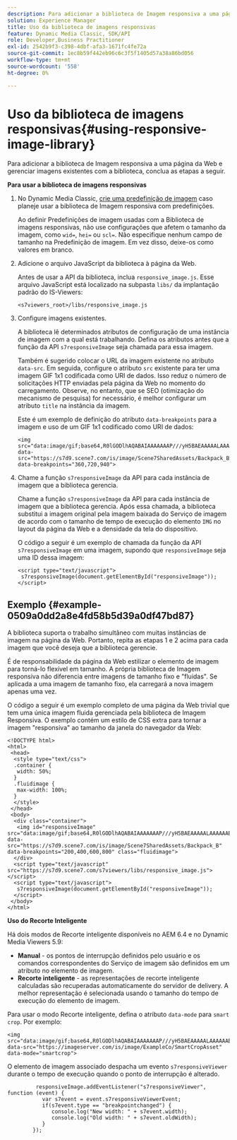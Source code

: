 ```yaml
---
description: Para adicionar a biblioteca de Imagem responsiva a uma página da Web e gerenciar imagens existentes com a biblioteca, conclua as etapas a seguir.
solution: Experience Manager
title: Uso da biblioteca de imagens responsivas
feature: Dynamic Media Classic, SDK/API
role: Developer,Business Practitioner
exl-id: 2542b9f3-c398-4dbf-afa3-1671fc4fe72a
source-git-commit: 1ec8b59f442eb96c6c3f5f1405d57a38a86bd056
workflow-type: tm+mt
source-wordcount: '558'
ht-degree: 0%

---
```


# Uso da biblioteca de imagens responsivas{#using-responsive-image-library}

Para adicionar a biblioteca de Imagem responsiva a uma página da Web e gerenciar imagens existentes com a biblioteca, conclua as etapas a seguir.

**Para usar a biblioteca de imagens responsivas**

1. No Dynamic Media Classic, [crie uma predefinição de imagem](https://experienceleague.adobe.com/docs/dynamic-media-classic/using/image-sizing/setting-image-presets.html#image-sizing) caso planeje usar a biblioteca de Imagem responsiva com predefinições.

   Ao definir Predefinições de imagem usadas com a Biblioteca de imagens responsivas, não use configurações que afetem o tamanho da imagem, como `wid=`, `hei=` ou `scl=`. Não especifique nenhum campo de tamanho na Predefinição de imagem. Em vez disso, deixe-os como valores em branco.
1. Adicione o arquivo JavaScript da biblioteca à página da Web.

   Antes de usar a API da biblioteca, inclua `responsive_image.js`. Esse arquivo JavaScript está localizado na subpasta `libs/` da implantação padrão do IS-Viewers:

   `<s7viewers_root>/libs/responsive_image.js`
1. Configure imagens existentes.

   A biblioteca lê determinados atributos de configuração de uma instância de imagem com a qual está trabalhando. Defina os atributos antes que a função da API `s7responsiveImage` seja chamada para essa imagem.

   Também é sugerido colocar o URL da imagem existente no atributo `data-src`. Em seguida, configure o atributo `src` existente para ter uma imagem GIF 1x1 codificada como URI de dados. Isso reduz o número de solicitações HTTP enviadas pela página da Web no momento do carregamento. Observe, no entanto, que se SEO (otimização do mecanismo de pesquisa) for necessário, é melhor configurar um atributo `title` na instância da imagem.

   Este é um exemplo de definição do atributo `data-breakpoints` para a imagem e uso de um GIF 1x1 codificado como URI de dados:

   ```
   <img src="data:image/gif;base64,R0lGODlhAQABAIAAAAAAAP///yH5BAEAAAAALAAAAAABAAEAAAIBRAA7" data-src="https://s7d9.scene7.com/is/image/Scene7SharedAssets/Backpack_B" data-breakpoints="360,720,940">
   ```

1. Chame a função `s7responsiveImage` da API para cada instância de imagem que a biblioteca gerencia.

   Chame a função `s7responsiveImage` da API para cada instância de imagem que a biblioteca gerencia. Após essa chamada, a biblioteca substitui a imagem original pela imagem baixada do Serviço de imagem de acordo com o tamanho de tempo de execução do elemento `IMG` no layout da página da Web e a densidade da tela do dispositivo.

   O código a seguir é um exemplo de chamada da função da API `s7responsiveImage` em uma imagem, supondo que `responsiveImage` seja uma ID dessa imagem:

   ```
   <script type="text/javascript"> 
    s7responsiveImage(document.getElementById("responsiveImage")); 
   </script>
   ```

## Exemplo {#example-0509a0dd2a8e4fd58b5d39a0df47bd87}

A biblioteca suporta o trabalho simultâneo com muitas instâncias de imagem na página da Web. Portanto, repita as etapas 1 e 2 acima para cada imagem que você deseja que a biblioteca gerencie.

É de responsabilidade da página da Web estilizar o elemento de imagem para torná-lo flexível em tamanho. A própria biblioteca de Imagem responsiva não diferencia entre imagens de tamanho fixo e &quot;fluidas&quot;. Se aplicada a uma imagem de tamanho fixo, ela carregará a nova imagem apenas uma vez.

O código a seguir é um exemplo completo de uma página da Web trivial que tem uma única imagem fluida gerenciada pela biblioteca de Imagem Responsiva. O exemplo contém um estilo de CSS extra para tornar a imagem &quot;responsiva&quot; ao tamanho da janela do navegador da Web:

```
<!DOCTYPE html> 
<html> 
 <head> 
  <style type="text/css"> 
  .container { 
   width: 50%; 
  } 
  .fluidimage { 
   max-width: 100%; 
  } 
  </style> 
 </head> 
 <body> 
  <div class="container"> 
   <img id="responsiveImage" src="data:image/gif;base64,R0lGODlhAQABAIAAAAAAAP///yH5BAEAAAAALAAAAAABAAEAAAIBRAA7" data-src="https://s7d9.scene7.com/is/image/Scene7SharedAssets/Backpack_B" data-breakpoints="200,400,600,800" class="fluidimage"> 
  </div> 
  <script type="text/javascript" src="https://s7d9.scene7.com/s7viewers/libs/responsive_image.js"></script> 
  <script type="text/javascript"> 
   s7responsiveImage(document.getElementById("responsiveImage")); 
  </script> 
 </body> 
</html>
```

**Uso do Recorte Inteligente**

Há dois modos de Recorte inteligente disponíveis no AEM 6.4 e no Dynamic Media Viewers 5.9:

* **Manual**  - os pontos de interrupção definidos pelo usuário e os comandos correspondentes do Serviço de imagem são definidos em um atributo no elemento de imagem.
* **Recorte inteligente**  - as representações de recorte inteligente calculadas são recuperadas automaticamente do servidor de delivery. A melhor representação é selecionada usando o tamanho do tempo de execução do elemento de imagem.

Para usar o modo Recorte inteligente, defina o atributo `data-mode` para `smart crop`. Por exemplo:

```
<img 
src="data:image/gif;base64,R0lGODlhAQABAIAAAAAAAP///yH5BAEAAAAALAAAAAABAAEAAAIBRAA7" 
data-src="https://imageserver.com/is/image/ExampleCo/SmartCropAsset" 
data-mode="smartcrop">
```

O elemento de imagem associado despacha um evento `s7responsiveViewer` durante o tempo de execução quando o ponto de interrupção é alterado.

```
         responsiveImage.addEventListener("s7responsiveViewer", function (event) { 
           var s7event = event.s7responsiveViewerEvent; 
           if(s7event.type == "breakpointchanged") { 
              console.log("New width: " + s7event.width); 
              console.log("Old width: " + s7event.oldWidth); 
           } 
        });
```
